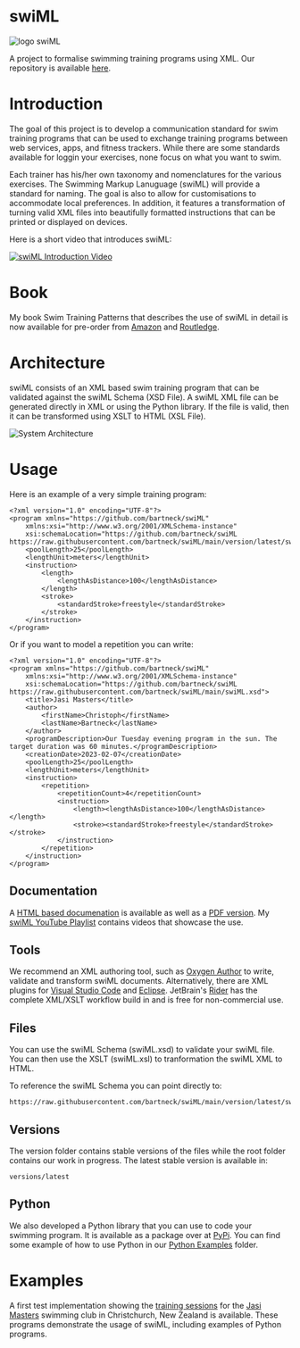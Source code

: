 # swiML

![logo swiML](https://bartneck.github.io/swiML/swiMLLogoGradient.png)

A project to formalise swimming training programs using XML. Our repository is available [here](https://github.com/bartneck/swiML).

# Introduction
The goal of this project is to develop a communication standard for swim training programs that can be used to exchange training programs between web services, apps, and fitness trackers. While there are some standards available for loggin your exercises, none focus on what you want to swim.

Each trainer has his/her own taxonomy and nomenclatures for the various exercises. The Swimming Markup Lanuguage (swiML) will provide a standard for naming. The goal is also to allow for customisations to accommodate local preferences. In addition, it features a transformation of turning valid XML files into beautifully formatted instructions that can be printed or displayed on devices.

Here is a short video that introduces swiML:

[![swiML Introduction Video](https://img.youtube.com/vi/uzR_eI7XN0o/0.jpg)](https://www.youtube.com/watch?v=uzR_eI7XN0o)

# Book
My book Swim Training Patterns that describes the use of swiML in detail is now available for pre-order from [Amazon](https://amzn.to/3QHJEvy) and [Routledge](https://www.routledge.com/SWIM-TRAINING-PATTERNS-Plan-your-Training-Sessions-with-the-Power-of-Mathematics/Bartneck/p/book/9781032880075).

# Architecture
swiML consists of an XML based swim training program that can be validated against the swiML Schema (XSD File). A swiML XML file can be generated directly in XML or using the Python library. If the file is valid, then it can be transformed using XSLT to HTML (XSL File).

![System Architecture](https://bartneck.github.io/swiML/documentation/swiML-Architecture.png)

# Usage
Here is an example of a very simple training program:

```
<?xml version="1.0" encoding="UTF-8"?>
<program xmlns="https://github.com/bartneck/swiML"
    xmlns:xsi="http://www.w3.org/2001/XMLSchema-instance"
    xsi:schemaLocation="https://github.com/bartneck/swiML https://raw.githubusercontent.com/bartneck/swiML/main/version/latest/swiML.xsd">
    <poolLength>25</poolLength>
    <lengthUnit>meters</lengthUnit>
    <instruction>
        <length>
            <lengthAsDistance>100</lengthAsDistance>
        </length>
        <stroke>
            <standardStroke>freestyle</standardStroke>
        </stroke>
    </instruction>
</program>
```

Or if you want to model a repetition you can write:

```
<?xml version="1.0" encoding="UTF-8"?>
<program xmlns="https://github.com/bartneck/swiML"
    xmlns:xsi="http://www.w3.org/2001/XMLSchema-instance"
    xsi:schemaLocation="https://github.com/bartneck/swiML https://raw.githubusercontent.com/bartneck/swiML/main/swiML.xsd">
    <title>Jasi Masters</title>
    <author>
        <firstName>Christoph</firstName>
        <lastName>Bartneck</lastName>
    </author>
    <programDescription>Our Tuesday evening program in the sun. The target duration was 60 minutes.</programDescription>
    <creationDate>2023-02-07</creationDate>
    <poolLength>25</poolLength>
    <lengthUnit>meters</lengthUnit>
    <instruction>
        <repetition>
            <repetitionCount>4</repetitionCount>
            <instruction>
                <length><lengthAsDistance>100</lengthAsDistance></length>
                <stroke><standardStroke>freestyle</standardStroke></stroke>
            </instruction>
        </repetition>
    </instruction>
</program>
```

## Documentation
A [HTML based documenation](https://bartneck.github.io/swiML/documentation/swiML.html) is available as well as a [PDF version](documentation/swiML.pdf). My [swiML YouTube Playlist](https://www.youtube.com/playlist?list=PLNoiyEjV43RzxH_o4E_7v0Q9yWhG7taKX) contains videos that showcase the use.

## Tools
We recommend an XML authoring tool, such as [Oxygen Author](https://www.oxygenxml.com/xml_author.html) to write, validate and transform swiML documents. Alternatively, there are XML plugins for [Visual Studio Code](https://marketplace.visualstudio.com/items?itemName=redhat.vscode-xml) and [Eclipse](https://marketplace.eclipse.org/content/eclipse-xml-editors-and-tools). JetBrain's [Rider](https://www.jetbrains.com/rider/) has the complete XML/XSLT workflow build in and is free for non-commercial use.

## Files
You can use the swiML Schema (swiML.xsd) to validate your swiML file. You can then use the XSLT (swiML.xsl) to tranformation the swiML XML to HTML.

To reference the swiML Schema you can point directly to:
```
https://raw.githubusercontent.com/bartneck/swiML/main/version/latest/swiML.xsd
```

## Versions
The version folder contains stable versions of the files while the root folder contains our work in progress. The latest stable version is available in:

```versions/latest```

## Python
We also developed a Python library that you can use to code your swimming program. It is available as a package over at [PyPi](https://pypi.org/project/swiml_python_xml/). You can find some example of how to use Python in our [Python Examples](https://github.com/bartneck/swiML/tree/main/documentation/pythonExamples) folder.

# Examples
A first test implementation showing the [training sessions](https://bartneck.github.io/swiML/jasiMasters/) for the [Jasi Masters](https://jasimasters.org.nz) swimming club in Christchurch, New Zealand is available. These programs demonstrate the usage of swiML, including examples of Python programs.
